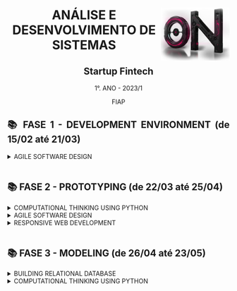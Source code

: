 <div align="center">
<a href="https://github.com/monicaquintal" target="_blank"><img align="right" height="120px" src="./assets/imagens-fase01/on.png" /></a>
<h1>ANÁLISE E DESENVOLVIMENTO DE SISTEMAS</h1>
<h2>Startup Fintech</h2>
<p>1°. ANO - 2023/1</p>
<p>FIAP</p>
</div>

<div align="justify">

<h2>📚 FASE 1 - DEVELOPMENT ENVIRONMENT (de 15/02 até 21/03)</h2>

<details>
<summary>AGILE SOFTWARE DESIGN</summary>

[Capítulo 01: Precisamos falar sobre finanças.](./fase01/capitulo01.md)<br>
[Capítulo 02: Mas como um Software é criado?](./fase01/capitulo02.md)<br>
[Capítulo 03: Por onde começamos?](./fase01/capitulo03.md)<br>
[Capítulo 04: Primeiros passos na construção de um software.](./fase01/capitulo04.md)<br>
[Capítulo 05: Atendendo a pedidos!](./fase01/capitulo05.md)<br>
[Capítulo 06: Desvendando a cabeça do usuário.](./fase01/capitulo06.md)<br>
[Capítulo 07: Técnicas nunca são demais...](./fase01/capitulo07.md)<br>
[Capítulo 08: Mãos à obra!](./fase01/capitulo08.md)<br>
[Capítulo 09: Materializando o projeto.](./fase01/capitulo09.md)<br>
[Capítulo 10: Vamos aprender a programar?](./fase01/capitulo10.md)

</details>
<br>

<h2>📚 FASE 2 - PROTOTYPING (de 22/03 até 25/04)</h2>

<details>
<summary>COMPUTATIONAL THINKING USING PYTHON</summary>

[Capítulo 01: E que comecem os preparativos!](./fase02/capitulo01.md)<br>
[Capítulo 02: Quando a máquina começa a tomar decisões.](./fase02/capitulo02.md)<br>
[Capítulo 03: Andar em círculos não é necessariamente ruim...](./fase02/capitulo03.md)<br>
[Capítulo 04: Quem tem o nome na lista?](./fase02/capitulo04.md)
</details>

<details>
<summary>AGILE SOFTWARE DESIGN</summary>

[Capítulo 05: Entendendo o ponto de vista do usuário.](./fase02/capitulo05.md)<br>
[Capítulo 06: Infelizmente, diagramas não são o suficiente...](./fase02/capitulo06.md)<br>
[Capítulo 09: Quanto vale o show?](./fase02/capitulo09.md)
</details>

<details>
<summary>RESPONSIVE WEB DEVELOPMENT</summary>

[Capítulo 07: A experiência do usuário é um assunto sério!](./fase02/capitulo07.md)<br>
[Capítulo 08: Quem vê interface, vê coração.](./fase02/capitulo08.md)<br>
</details>
<br>

<h2>📚 FASE 3 - MODELING (de 26/04 até 23/05)</h2>

<details>
<summary>BUILDING RELATIONAL DATABASE</summary>

[Capítulo 01: O app começa a tomar forma!](./fase03/capitulo01.md)<br>
[Capítulo 02: Onde guardar as informações geradas?](./fase03/capitulo02.md)<br>
[Capítulo 03: Como guardar as informações?](./fase03/capitulo03.md)<br>
[Capítulo 04: O Modelo de Entidade-Relacionamento.](./fase03/capitulo04.md)<br>
[Capítulo 05: Agregando ao modelo de dados.](./fase03/capitulo05.md)<br>
[Capítulo 06: Aprendendo a armazenar de maneira correta.](./fase03/capitulo06.md)<br>
[Capítulo 07: Definindo as estruturas físicas!](./fase03/capitulo07.md)
</details>

<details>
<summary>COMPUTATIONAL THINKING USING PYTHON</summary>

[Capítulo 08: Salvo pelo dicionário!](./fase03/capitulo08.md)<br>
[Capítulo 09:]()

</details>